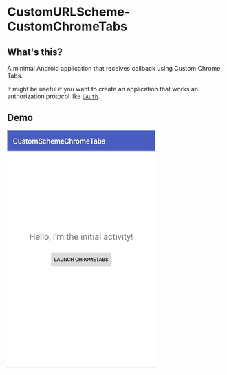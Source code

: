 # CustomURLScheme-CustomChromeTabs

## What's this?
A minimal Android application that receives callback using Custom Chrome Tabs.

It might be useful if you want to create an application that works an authorization protocol like [`OAuth`](https://auth0.com/docs/quickstart/native/android).

## Demo
![](github/demo.gif)
